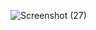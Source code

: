 ![Screenshot (27)](https://github.com/user-attachments/assets/db8e6490-8c03-49e6-ae30-7c61e59fd01f)
